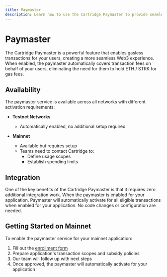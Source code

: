 ```yaml
---
title: Paymaster
description: Learn how to use the Cartridge Paymaster to provide seamless and fee-less user experiences.
---
```


# Paymaster

The Cartridge Paymaster is a powerful feature that enables gasless transactions for your users, creating a more seamless Web3 experience. When enabled, the paymaster automatically covers transaction fees on behalf of your users, eliminating the need for them to hold ETH / STRK for gas fees.

## Availability

The paymaster service is available across all networks with different activation requirements:

- **Testnet Networks**
  - Automatically enabled, no additional setup required

- **Mainnet**
  - Available but requires setup
  - Teams need to contact Cartridge to:
    - Define usage scopes
    - Establish spending limits

## Integration

One of the key benefits of the Cartridge Paymaster is that it requires zero additional integration work. When the paymaster is enabled for your application. Paymaster will automatically activate for all eligible transactions when enabled for your application. No code changes or configuration are needed.

## Getting Started on Mainnet

To enable the paymaster service for your mainnet application:

1. Fill out the [enrollment form](https://forms.gle/FJrYKAVQpetGDHTx8)
2. Prepare application's transaction scopes and subsidy policies
3. Our team will follow up with next steps
4. Once approved, the paymaster will automatically activate for your application

